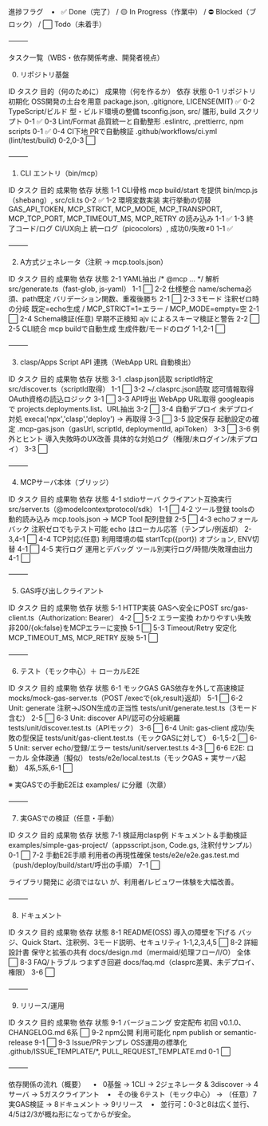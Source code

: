 進捗フラグ
   •   ✅ Done（完了） / 🟡 In Progress（作業中） / ⛔ Blocked（ブロック） / ⬜ Todo（未着手）

⸻

タスク一覧（WBS・依存関係考慮、開発者視点）

0. リポジトリ基盤

ID	タスク	目的（何のために）	成果物（何を作るか）	依存	状態
0-1	リポジトリ初期化	OSS開発の土台を用意	package.json, .gitignore, LICENSE(MIT)		✅
0-2	TypeScript/ビルド	型・ビルド環境の整備	tsconfig.json, src/ 雛形, build スクリプト	0-1	✅
0-3	Lint/Format	品質統一と自動整形	.eslintrc, .prettierrc, npm scripts	0-1	✅
0-4	CI下地	PRで自動検証	.github/workflows/ci.yml (lint/test/build)	0-2,0-3	⬜


⸻

1. CLI エントリ（bin/mcp）

ID	タスク	目的	成果物	依存	状態
1-1	CLI骨格	mcp build/start を提供	bin/mcp.js（shebang）, src/cli.ts	0-2	✅
1-2	環境変数実装	実行挙動の切替	GAS_API_TOKEN, MCP_STRICT, MCP_MODE, MCP_TRANSPORT, MCP_TCP_PORT, MCP_TIMEOUT_MS, MCP_RETRY の読み込み	1-1	✅
1-3	終了コード/ログ	CI/UX向上	統一ログ（picocolors）, 成功0/失敗≠0	1-1	✅


⸻

2. A方式ジェネレータ（注釈 → mcp.tools.json）

ID	タスク	目的	成果物	依存	状態
2-1	YAML抽出	/* @mcp ... */ 解析	src/generate.ts（fast-glob, js-yaml）	1-1	⬜
2-2	仕様整合	name/schema必須、path既定	バリデーション関数、重複後勝ち	2-1	⬜
2-3	3モード	注釈ゼロ時の分岐	既定=echo生成 / MCP_STRICT=1=エラー / MCP_MODE=empty=空	2-1	⬜
2-4	Schema検証(任意)	早期不正検知	ajv によるスキーマ検証と警告	2-2	⬜
2-5	CLI統合	mcp buildで自動生成	生成件数/モードのログ	1-1,2-1	⬜


⸻

3. clasp/Apps Script API 連携（WebApp URL 自動検出）

ID	タスク	目的	成果物	依存	状態
3-1	.clasp.json読取	scriptId特定	src/discover.ts（scriptId取得）	1-1	⬜
3-2	~/.clasprc.json読取	認可情報取得	OAuth資格の読込ロジック	3-1	⬜
3-3	API呼出	WebApp URL取得	googleapis で projects.deployments.list、URL抽出	3-2	⬜
3-4	自動デプロイ	未デプロイ対処	execa('npx','clasp','deploy') → 再取得	3-3	⬜
3-5	設定保存	起動設定の確定	.mcp-gas.json（gasUrl, scriptId, deploymentId, apiToken）	3-3	⬜
3-6	例外とヒント	導入失敗時のUX改善	具体的な対処ログ（権限/未ログイン/未デプロイ）	3-3	⬜


⸻

4. MCPサーバ本体（ブリッジ）

ID	タスク	目的	成果物	依存	状態
4-1	stdioサーバ	クライアント互換実行	src/server.ts（@modelcontextprotocol/sdk）	1-1	⬜
4-2	ツール登録	toolsの動的読み込み	mcp.tools.json → MCP Tool 配列登録	2-5	⬜
4-3	echoフォールバック	注釈ゼロでもテスト可能	echo はローカル応答（テンプレ/例返却）	2-3,4-1	⬜
4-4	TCP対応(任意)	利用環境の幅	startTcp({port}) オプション, ENV切替	4-1	⬜
4-5	実行ログ	運用とデバッグ	ツール別実行ログ/時間/失敗理由出力	4-1	⬜


⸻

5. GAS呼び出しクライアント

ID	タスク	目的	成果物	依存	状態
5-1	HTTP実装	GASへ安全にPOST	src/gas-client.ts（Authorization: Bearer）	4-2	⬜
5-2	エラー変換	わかりやすい失敗	非200/{ok:false}をMCPエラーに変換	5-1	⬜
5-3	Timeout/Retry	安定化	MCP_TIMEOUT_MS, MCP_RETRY 反映	5-1	⬜


⸻

6. テスト（モック中心）＋ ローカルE2E

ID	タスク	目的	成果物	依存	状態
6-1	モックGAS	GAS依存を外して高速検証	mocks/mock-gas-server.ts（POST /execで{ok,result}返却）	5-1	⬜
6-2	Unit: generate	注釈→JSON生成の正当性	tests/unit/generate.test.ts（3モード含む）	2-5	⬜
6-3	Unit: discover	API/認可の分岐網羅	tests/unit/discover.test.ts（APIモック）	3-6	⬜
6-4	Unit: gas-client	成功/失敗の型保証	tests/unit/gas-client.test.ts（モックGASに対して）	6-1,5-2	⬜
6-5	Unit: server	echo/登録/エラー	tests/unit/server.test.ts	4-3	⬜
6-6	E2E: ローカル	全体疎通（擬似）	tests/e2e/local.test.ts（モックGAS + 実サーバ起動）	4系,5系,6-1	⬜

※ 実GASでの手動E2Eは examples/ に分離（次章）

⸻

7. 実GASでの検証（任意・手動）

ID	タスク	目的	成果物	依存	状態
7-1	検証用clasp例	ドキュメント＆手動検証	examples/simple-gas-project/（appsscript.json, Code.gs, 注釈付サンプル）	0-1	⬜
7-2	手動E2E手順	利用者の再現性確保	tests/e2e/e2e.gas.test.md（push/deploy/build/start/呼出の手順）	7-1	⬜

ライブラリ開発に 必須ではない が、利用者/レビュワー体験を大幅改善。

⸻

8. ドキュメント

ID	タスク	目的	成果物	依存	状態
8-1	README(OSS)	導入の障壁を下げる	バッジ、Quick Start、注釈例、3モード説明、セキュリティ	1-1,2,3,4,5	⬜
8-2	詳細設計書	保守と拡張の共有	docs/design.md（mermaid/処理フロー/I/O）	全体	⬜
8-3	FAQ/トラブル	つまずき回避	docs/faq.md（clasprc差異、未デプロイ、権限）	3-6	⬜


⸻

9. リリース/運用

ID	タスク	目的	成果物	依存	状態
9-1	バージョニング	安定配布	初回 v0.1.0、CHANGELOG.md	6系	⬜
9-2	npm公開	利用可能化	npm publish or semantic-release	9-1	⬜
9-3	Issue/PRテンプレ	OSS運用の標準化	.github/ISSUE_TEMPLATE/*, PULL_REQUEST_TEMPLATE.md	0-1	⬜


⸻

依存関係の流れ（概要）
   •   0基盤 → 1CLI → 2ジェネレータ & 3discover → 4サーバ → 5ガスクライアント
   •   その後 6テスト（モック中心） → （任意）7実GAS検証 → 8ドキュメント → 9リリース
   •   並行可：0-3と8は広く並行、4/5は2/3が概ね形になってからが安全。
